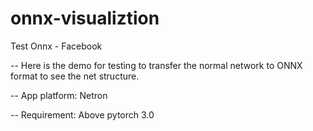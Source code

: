 # onnx-visualiztion
Test Onnx - Facebook

-- Here is the demo for testing to transfer the normal network to ONNX format to see the net structure.

-- App platform: Netron

-- Requirement: Above pytorch 3.0
